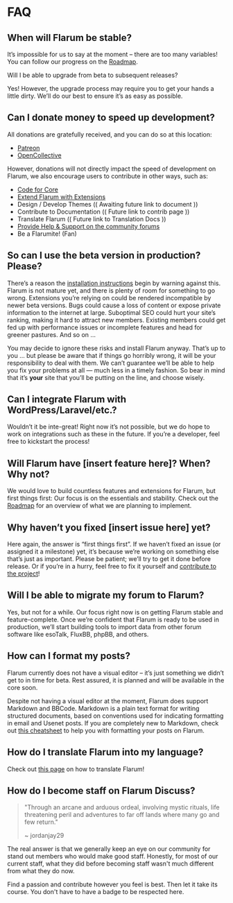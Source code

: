 # FAQ

## When will Flarum be stable?

It’s impossible for us to say at the moment – there are too many variables! You can follow our progress on the [Roadmap](http://flarum.org/roadmap).

Will I be able to upgrade from beta to subsequent releases?

Yes! However, the upgrade process may require you to get your hands a little dirty. We’ll do our best to ensure it’s as easy as possible.

## Can I donate money to speed up development?

All donations are gratefully received, and you can do so at this location:

- [Patreon](http://flarum.org/donate)
- [OpenCollective](https://opencollective.com/flarum)

However, donations will not directly impact the speed of development on Flarum, we also encourage users to contribute in other ways, such as:

 - [Code for Core](https://github.com/flarum/core)
 - [Extend Flarum with Extensions](/extend)
 - Design / Develop Themes (( Awaiting future link to document ))
 - Contribute to Documentation (( Future link to contrib page ))
 - Translate Flarum (( Future link to Translation Docs ))
 - [Provide Help & Support on the community forums](https://discuss.flarum.org/)
 - Be a Flarumite! (Fan)

## So can I use the beta version in production? Please?

There’s a reason the [installation instructions](http://flarum.org/docs/installation/) begin by warning against this. Flarum is not mature yet, and there is plenty of room for something to go wrong. Extensions you’re relying on could be rendered incompatible by newer beta versions. Bugs could cause a loss of content or expose private information to the internet at large. Suboptimal SEO could hurt your site’s ranking, making it hard to attract new members. Existing members could get fed up with performance issues or incomplete features and head for greener pastures. And so on …

You may decide to ignore these risks and install Flarum anyway. That’s up to you … but please be aware that if things go horribly wrong, it will be your responsibility to deal with them. We can’t guarantee we’ll be able to help you fix your problems at all — much less in a timely fashion. So bear in mind that it’s **your** site that you’ll be putting on the line, and choose wisely.

## Can I integrate Flarum with WordPress/Laravel/etc.?

Wouldn’t it be inte-great! Right now it’s not possible, but we do hope to work on integrations such as these in the future. If you’re a developer, feel free to kickstart the process!

## Will Flarum have [insert feature here]? When? Why not?

We would love to build countless features and extensions for Flarum, but first things first: Our focus is on the essentials and stability. Check out the [Roadmap](http://flarum.org/roadmap) for an overview of what we are planning to implement.

## Why haven’t you fixed [insert issue here] yet?

Here again, the answer is “first things first”. If we haven’t fixed an issue (or assigned it a milestone) yet, it’s because we’re working on something else that’s just as important. Please be patient; we’ll try to get it done before release. Or if you’re in a hurry, feel free to fix it yourself and [contribute to the project](http://flarum.org/docs/contributing)!

## Will I be able to migrate my forum to Flarum?

Yes, but not for a while. Our focus right now is on getting Flarum stable and feature-complete. Once we’re confident that Flarum is ready to be used in production, we’ll start building tools to import data from other forum software like esoTalk, FluxBB, phpBB, and others.

## How can I format my posts?

Flarum currently does not have a visual editor – it’s just something we didn’t get to in time for beta. Rest assured, it is planned and will be available in the core soon.

Despite not having a visual editor at the moment, Flarum does support Markdown and BBCode. Markdown is a plain text format for writing structured documents, based on conventions used for indicating formatting in email and Usenet posts. If you are completely new to Markdown, check out [this cheatsheet](https://github.com/adam-p/markdown-here/wiki/Markdown-Cheatsheet) to help you with formatting your posts on Flarum.

## How do I translate Flarum into my language?

Check out [this page](https://github.com/Arkinn/docs/blob/master/extend/internationalization.md) on how to translate Flarum!

## How do I become staff on Flarum Discuss?

> "Through an arcane and arduous ordeal, involving mystic rituals, life threatening peril and adventures to far off lands where many go and few return."
>
> ~ jordanjay29

The real answer is that we generally keep an eye on our community for stand out members who would make good staff. Honestly, for most of our current staff, what they did before becoming staff wasn't much different from what they do now.

Find a passion and contribute however you feel is best. Then let it take its course. You don't have to have a badge to be respected here.
